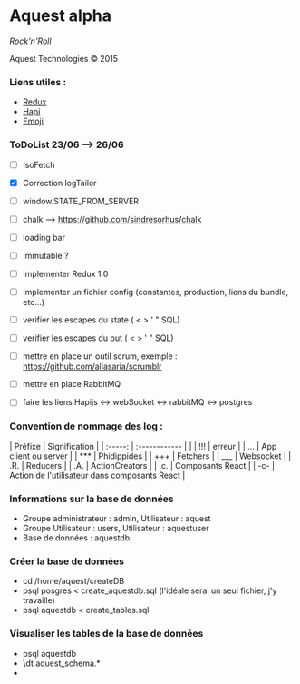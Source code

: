 # Aquest alpha

*Rock'n'Roll*

Aquest Technologies © 2015

### Liens utiles :
- [Redux](https://github.com/gaearon/redux)
- [Hapi](http://hapijs.com/api)
- [Emoji](http://www.emoji-cheat-sheet.com)


### ToDoList 23/06 --> 26/06
              
- [ ] IsoFetch
- [x] Correction logTailor
- [ ] window.STATE\_FROM_SERVER
- [ ] chalk --> https://github.com/sindresorhus/chalk
- [ ] loading bar
- [ ] Immutable ?
- [ ] Implementer Redux 1.0
- [ ] Implementer un fichier config (constantes, production, liens du bundle, etc...)
- [ ] verifier les escapes du state ( < > ' " SQL)
- [ ] verifier les escapes du put ( < > ' " SQL)
- [ ] mettre en place un outil scrum, exemple : https://github.com/aliasaria/scrumblr
- [ ] mettre en place RabbitMQ
- [ ] faire les liens Hapijs <-> webSocket <-> rabbitMQ <-> postgres 


### Convention de nommage des log :
| Préfixe | Signification |
| :-----: | :------------ | |
| !!! | erreur |
| ... | App client ou server |
| *** | Phidippides |
| +++ | Fetchers |
| ___ | Websocket |
| .R. | Reducers |
| .A. | ActionCreators |
| .c. | Composants React |
| -c- | Action de l'utilisateur dans composants React |

### Informations sur la base de données
- Groupe administrateur : admin, Utilisateur : aquest
- Groupe Utilisateur : users, Utilisateur : aquestuser
- Base de données : aquestdb

### Créer la base de données
- cd /home/aquest/createDB
- psql posgres < create_aquestdb.sql  (l'idéale serai un seul fichier, j'y travaille)
- psql aquestdb < create_tables.sql

### Visualiser les tables de la base de données
- psql aquestdb
- \dt aquest_schema.*
- 
